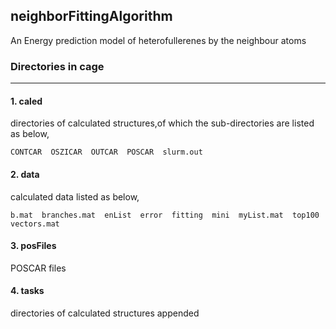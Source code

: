 ## neighborFittingAlgorithm

An Energy prediction model of heterofullerenes by the neighbour atoms

### Directories in cage 
------------------------------------------------------

#### 1. caled
directories of calculated structures,of which the sub-directories are listed as below,

```
CONTCAR  OSZICAR  OUTCAR  POSCAR  slurm.out
```


#### 2. data
calculated data listed as below,

```
b.mat  branches.mat  enList  error  fitting  mini  myList.mat  top100  vectors.mat
```

#### 3. posFiles
POSCAR files

#### 4. tasks
directories of calculated structures appended
